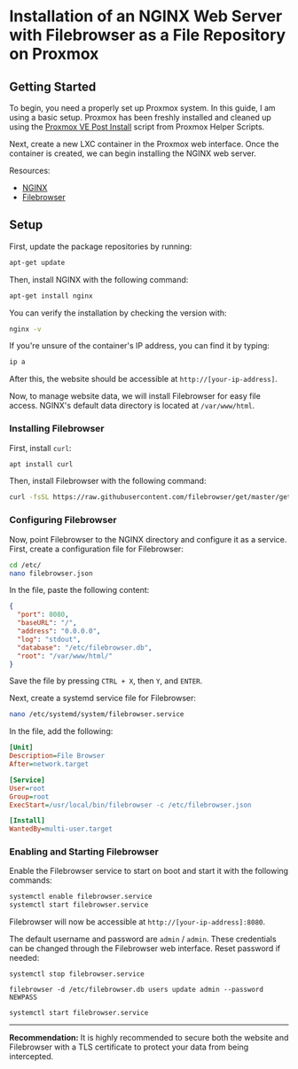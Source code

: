 # Installation of an NGINX Web Server with Filebrowser as a File Repository on Proxmox

## Getting Started

To begin, you need a properly set up Proxmox system. In this guide, I am using a basic setup. Proxmox has been freshly installed and cleaned up using the [Proxmox VE Post Install](https://proxmoxve-scripts.com/scripts?id=Proxmox%20VE%20Post%20Install) script from Proxmox Helper Scripts.

Next, create a new LXC container in the Proxmox web interface. Once the container is created, we can begin installing the NGINX web server.

Resources:

- [NGINX](https://nginx.org/en/)
- [Filebrowser](https://filebrowser.org/)

## Setup

First, update the package repositories by running:

```bash
apt-get update
```

Then, install NGINX with the following command:

```bash
apt-get install nginx
```

You can verify the installation by checking the version with:

```bash
nginx -v
```

If you're unsure of the container's IP address, you can find it by typing:

```bash
ip a
```

After this, the website should be accessible at `http://[your-ip-address]`.

Now, to manage website data, we will install Filebrowser for easy file access. NGINX's default data directory is located at `/var/www/html`.

### Installing Filebrowser

First, install `curl`:

```bash
apt install curl
```

Then, install Filebrowser with the following command:

```bash
curl -fsSL https://raw.githubusercontent.com/filebrowser/get/master/get.sh | bash
```

### Configuring Filebrowser

Now, point Filebrowser to the NGINX directory and configure it as a service. First, create a configuration file for Filebrowser:

```bash
cd /etc/
nano filebrowser.json
```

In the file, paste the following content:

```json
{
  "port": 8080,
  "baseURL": "/",
  "address": "0.0.0.0",
  "log": "stdout",
  "database": "/etc/filebrowser.db",
  "root": "/var/www/html/"
}
```

Save the file by pressing `CTRL + X`, then `Y`, and `ENTER`.

Next, create a systemd service file for Filebrowser:

```bash
nano /etc/systemd/system/filebrowser.service
```

In the file, add the following:

```ini
[Unit]
Description=File Browser
After=network.target

[Service]
User=root
Group=root
ExecStart=/usr/local/bin/filebrowser -c /etc/filebrowser.json

[Install]
WantedBy=multi-user.target
```

### Enabling and Starting Filebrowser

Enable the Filebrowser service to start on boot and start it with the following commands:

```bash
systemctl enable filebrowser.service
systemctl start filebrowser.service
```

Filebrowser will now be accessible at `http://[your-ip-address]:8080`.

The default username and password are `admin` / `admin`. These credentials can be changed through the Filebrowser web interface.
Reset password if needed:
```
systemctl stop filebrowser.service
```
```
filebrowser -d /etc/filebrowser.db users update admin --password NEWPASS
```
```
systemctl start filebrowser.service
```

---

**Recommendation:** It is highly recommended to secure both the website and Filebrowser with a TLS certificate to protect your data from being intercepted.
